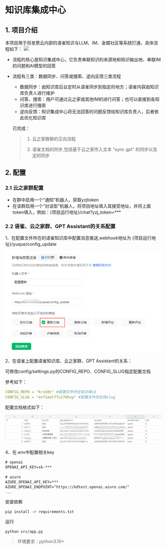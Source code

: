 # 知识库集成中心

## 1. 项目介绍

本项目用于将发票云内部的语雀知识与LLM、IM、金蝶社区等系统打通，具体流程如下：
![](https://cdn.nlark.com/yuque/0/2023/jpeg/22742461/1703663222819-9ec4b434-698e-46a8-a7f6-c1c3c3c6caf3.jpeg)

- 流程的核心是知识集成中心，它负责串联知识的来源地和知识输出地、串联IM的问题和AI模型的回答
- 流程有三类：数据同步、问答或搜索、逆向反馈三类流程
  - 数据同步：由知识库后台定时从语雀同步到指定的地方；语雀内容由知识库负责人进行维护
  - 问答、搜索：用户可通过云之家或其他IM的进行问答；也可以直接到各知识库进行搜索
  - 逆向反馈：知识集成中心将无法回答的问题反馈给知识库负责人，后者依此优化知识库
  
  
  
  已完成：
  
  > 1. 云之家群聊的正向流程
  > 
  > 2. 语雀文档的同步,包括基于云之家传入文本 “sync gpt” 的同步以及定时同步

## 2. 配置
### 2.1 云之家群配置
- 在群中启用一个“通知”机器人，获取yzjtoken
- 在该群启用一个“对话型”机器人，将项目地址填入其接受地址，并将上面token填入，例如：{项目运行地址}/chat?yzj_token=***
### 2.2 语雀、云之家群、GPT Assistant的关系配置

1、在配置文件所在的语雀知识库中配置消息推送,webhook地址为 {项目运行地址}/yuque/config_update

![](./docs/关系配置推送设置.png)

2、在语雀上配置语雀知识库、云之家群、GPT Assistant的关系：

可修改config/settings.py的CONFIG_REPO、CONFIG_SLUG指定配置文档

参考如下：

```yaml
CONFIG_REPO = "kro38t" #配置文件所在知识库id
CONFIG_SLUG = "en71melffu178kvp" #配置文件的文档slug
```

配置文档格式如下：

![image-20240311163648095](./docs/关系配置.png)

4、在.env中配置相关key

```editorconfig
# openai
OPENAI_API_KEY=sk-***

# azure
AZURE_OPENAI_API_KEY=***
AZURE_OPENAI_ENDPOINT="https://kdtest.openai.azure.com/"
...
```

安装依赖

```shell
pip install -r requirements.txt
```

运行

```shell
python src/app.py
```

> 环境要求：python3.10+
